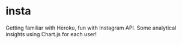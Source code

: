 # insta
Getting familiar with Heroku, fun with Instagram API.  Some analytical insights using Chart.js for each user!
